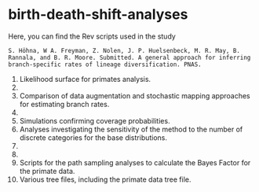 # birth-death-shift-analyses

Here, you can find the Rev scripts used in the study

    S. Höhna, W A. Freyman, Z. Nolen, J. P. Huelsenbeck, M. R. May, B. Rannala, and B. R. Moore. Submitted. A general approach for inferring branch-specific rates of lineage diversification. PNAS.

1. Likelihood surface for primates analysis.
2. 
3. Comparison of data augmentation and stochastic mapping approaches for estimating branch rates.
4. 
5. Simulations confirming coverage probabilities.
6. Analyses investigating the sensitivity of the method to the number of discrete categories for the base distributions.
7. 
8. 
9. Scripts for the path sampling analyses to calculate the Bayes Factor for the primate data.
10. Various tree files, including the primate data tree file.
